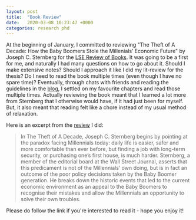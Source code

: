 ```yaml
---
layout: post
title:  "Book Review"
date:   2020-03-08 10:23:47 +0000
categories: research phd
---
```

At the beginning of January, I committed to reviewing "The Theft of A Decade: How the Baby Boomers Stole the Millenials’ Economic Future" by Joseph C. Sternberg for the [LSE Review of Books](https://blogs.lse.ac.uk/lsereviewofbooks/2020/02/17/book-review-the-theft-of-a-decade-how-the-baby-boomers-stole-the-millenials-economic-future-by-joseph-c-sternberg/). It was going to be a first for me, and naturally I had many questions on how to go about it. Should I make extensive notes? Should I approach it like I did my lit-review for the thesis? Do I need to read the book multiple times (even though I have no spare time)? Eventually, through chats with friends and reading the guidelines in the [blog](https://blogs.lse.ac.uk/lsereviewofbooks/write-for-us/), I settled on my favourite chapters and read those multiple times. Actually reviewing the book meant that I learned a lot more from Sternberg that I otherwise would have, if it had just been for myself. But, it also meant that reading felt like a chore instead of my usual method of relaxation.

Here is an excerpt from the [review](https://blogs.lse.ac.uk/lsereviewofbooks/2020/02/17/book-review-the-theft-of-a-decade-how-the-baby-boomers-stole-the-millenials-economic-future-by-joseph-c-sternberg/) I did:
> In The Theft of A Decade, Joseph C. Sternberg begins by pointing at the paradox facing Millennials today: daily life is easier, safer and more comfortable than ever before, but finding a job with long-term security, or purchasing one’s first house, is much harder. Sternberg, a member of the editorial board at the Wall Street Journal, asserts that this predicament is not of the Millennials’ own doing, but is in fact an outcome of the poor policy decisions taken by the Baby Boomer generation. He breaks down the historic events that led to the current economic environment as an appeal to the Baby Boomers to recognise their mistakes and allow the Millennials an opportunity to solve their own troubles.

Please do follow the link if you're interested to read it - hope you enjoy it!
